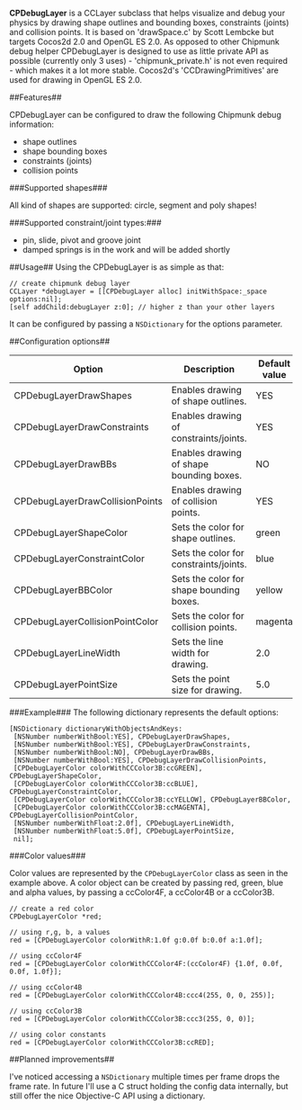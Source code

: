 **CPDebugLayer** is a CCLayer subclass that helps visualize and debug your physics by drawing shape outlines and bounding boxes, constraints (joints) and collision points. It is based on 'drawSpace.c' by Scott Lembcke but targets Cocos2d 2.0 and OpenGL ES 2.0. As opposed to other Chipmunk debug helper CPDebugLayer is designed to use as little private API as possible (currently only 3 uses) - 'chipmunk_private.h' is not even required - which makes it a lot more stable. Cocos2d's 'CCDrawingPrimitives' are used for drawing in OpenGL ES 2.0.

##Features##

CPDebugLayer can be configured to draw the following Chipmunk debug information:

- shape outlines
- shape bounding boxes
- constraints (joints)
- collision points

###Supported shapes###

All kind of shapes are supported: circle, segment and poly shapes!

###Supported constraint/joint types:###

- pin, slide, pivot and groove joint
- damped springs is in the work and will be added shortly

##Usage##
Using the CPDebugLayer is as simple as that:

    // create chipmunk debug layer
    CCLayer *debugLayer = [[CPDebugLayer alloc] initWithSpace:_space options:nil];
    [self addChild:debugLayer z:0]; // higher z than your other layers

It can be configured by passing a `NSDictionary` for the options parameter.

##Configuration options##

| Option                          | Description                              | Default value |
|---------------------------------|------------------------------------------|---------------|
| CPDebugLayerDrawShapes          | Enables drawing of shape outlines.       | YES           |
| CPDebugLayerDrawConstraints     | Enables drawing of constraints/joints.   | YES           |
| CPDebugLayerDrawBBs             | Enables drawing of shape bounding boxes. | NO            |
| CPDebugLayerDrawCollisionPoints | Enables drawing of collision points.     | YES           |
| CPDebugLayerShapeColor          | Sets the color for shape outlines.       | green         |
| CPDebugLayerConstraintColor     | Sets the color for constraints/joints.   | blue          | 
| CPDebugLayerBBColor             | Sets the color for shape bounding boxes. | yellow        | 
| CPDebugLayerCollisionPointColor | Sets the color for collision points.     | magenta       | 
| CPDebugLayerLineWidth           | Sets the line width for drawing.         | 2.0           | 
| CPDebugLayerPointSize           | Sets the point size for drawing.         | 5.0           | 

###Example###
The following dictionary represents the default options:

    [NSDictionary dictionaryWithObjectsAndKeys:
     [NSNumber numberWithBool:YES], CPDebugLayerDrawShapes,
     [NSNumber numberWithBool:YES], CPDebugLayerDrawConstraints,
     [NSNumber numberWithBool:NO], CPDebugLayerDrawBBs,
     [NSNumber numberWithBool:YES], CPDebugLayerDrawCollisionPoints,
     [CPDebugLayerColor colorWithCCColor3B:ccGREEN], CPDebugLayerShapeColor,
     [CPDebugLayerColor colorWithCCColor3B:ccBLUE], CPDebugLayerConstraintColor,
     [CPDebugLayerColor colorWithCCColor3B:ccYELLOW], CPDebugLayerBBColor,
     [CPDebugLayerColor colorWithCCColor3B:ccMAGENTA], CPDebugLayerCollisionPointColor,
     [NSNumber numberWithFloat:2.0f], CPDebugLayerLineWidth,
     [NSNumber numberWithFloat:5.0f], CPDebugLayerPointSize,
     nil];

###Color values###

Color values are represented by the `CPDebugLayerColor` class as seen in the example above. A color object can be created by passing red, green, blue and alpha values, by passing a ccColor4F, a ccColor4B or a ccColor3B.


    // create a red color
    CPDebugLayerColor *red;
    
    // using r,g, b, a values
    red = [CPDebugLayerColor colorWithR:1.0f g:0.0f b:0.0f a:1.0f];
    
    // using ccColor4F
    red = [CPDebugLayerColor colorWithCCColor4F:(ccColor4F) {1.0f, 0.0f, 0.0f, 1.0f}];
    
    // using ccColor4B
    red = [CPDebugLayerColor colorWithCCColor4B:ccc4(255, 0, 0, 255)];
    
    // using ccColor3B
    red = [CPDebugLayerColor colorWithCCColor3B:ccc3(255, 0, 0)];
    
    // using color constants
    red = [CPDebugLayerColor colorWithCCColor3B:ccRED];

##Planned improvements##

I've noticed accessing a `NSDictionary` multiple times per frame drops the frame rate. In future I'll use a C struct holding the config data internally, but still offer the nice Objective-C API using a dictionary.